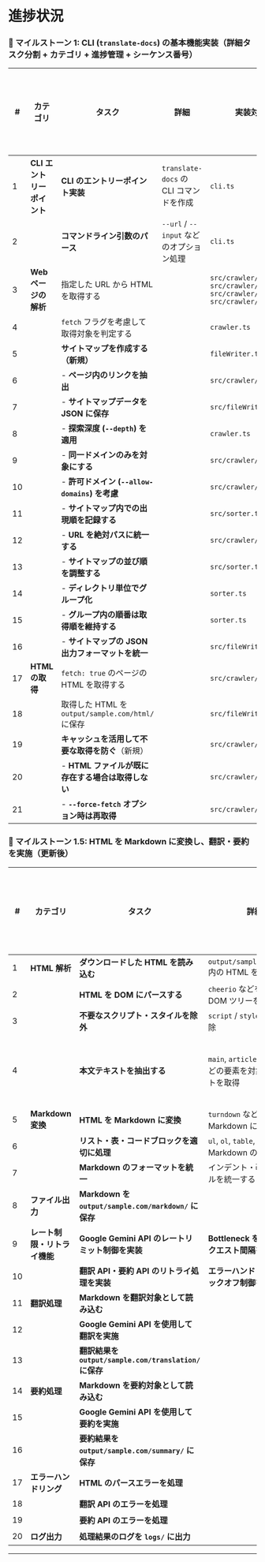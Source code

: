# 進捗状況

### **📌 マイルストーン 1: CLI (`translate-docs`) の基本機能実装（詳細タスク分割 + カテゴリ + 進捗管理 + シーケンス番号）**

| **#** | **カテゴリ**          | **タスク** | **詳細** | **実装対象ファイル** | **仕様書** | **使用したモデル** | **進捗** |
|----|------------------|------------------------------------------|---------------------------|----------------|----------------|----------------|------|
| 1  | **CLI エントリーポイント** | **CLI のエントリーポイント実装** | `translate-docs` の CLI コマンドを作成 | `cli.ts` |  |  | ✅ |
| 2  |                   | **コマンドライン引数のパース** | `--url` / `--input` などのオプション処理 | `cli.ts` |  |  | ✅ |
| 3  | **Webページの解析**  | 指定した URL から HTML を取得する | | `src/crawler/crawler.ts` `src/crawler/htmlUtils.ts` `src/crawler/linkProcessor.ts` `src/crawler/urlUtils.ts` | `sitemapGenerator.md` |  | ✅ |
| 4  |                   | `fetch` フラグを考慮して取得対象を判定する | | `crawler.ts` | `sitemapGenerator.md` |  | ✅ |
| 5  |                   | **サイトマップを作成する（新規）** | | `fileWriter.ts` | `sitemapGenerator.md` |  | ✅ |
| 6  |                   | - **ページ内のリンクを抽出** | | `src/crawler/crawler.ts` | `sitemapGenerator.md` |  | ✅ |
| 7  |                   | - **サイトマップデータを JSON に保存** | | `src/fileWriter.ts` | `sitemapGenerator.md` |  | ✅ |
| 8  |                   | - **探索深度 (`--depth`) を適用** | | `crawler.ts` | `depth.md` |  | ✅ |
| 9  |                   | - **同一ドメインのみを対象にする** | | `src/crawler/crawler.ts` | `sitemapGenerator.md` |  | ✅ |
| 10 |                   | - **許可ドメイン (`--allow-domains`) を考慮** | | `src/crawler/crawler.ts` | `sitemapGenerator.md` |  | ✅ |
| 11 |                   | - **サイトマップ内での出現順を記録する** | | `src/sorter.ts` | `sitemapGenerator.md` |  | ✅ |
| 12 |                   | - **URL を絶対パスに統一する** | | `src/crawler/crawler.ts` | `sitemapGenerator.md` |  | ✅ |
| 13 |                   | - **サイトマップの並び順を調整する** | | `src/sorter.ts` | `sitemapGenerator.md` |  | ✅ |
| 14 |                   | - **ディレクトリ単位でグループ化** | | `sorter.ts` | `sitemapGenerator.md` |  | ✅ |
| 15 |                   | - **グループ内の順番は取得順を維持する** | | `sorter.ts` | `sitemapGenerator.md` |  | ✅ |
| 16 |                   | - **サイトマップの JSON 出力フォーマットを統一** | | `src/fileWriter.ts` | `sitemapGenerator.md` |  | ✅ |
| 17 | **HTML の取得**    | `fetch: true` のページの HTML を取得する | | `src/crawler/crawler.ts` | `sitemapGenerator.md` |  | ✅ |
| 18 |                   | 取得した HTML を `output/sample.com/html/` に保存 | | `src/fileWriter.ts` | `sitemapGenerator.md` |  | ✅ |
| 19 |                   | **キャッシュを活用して不要な取得を防ぐ**（新規） | | `src/crawler/crawler.ts` | `sitemapGenerator.md` |  | ✅ |
| 20 |                   | - **HTML ファイルが既に存在する場合は取得しない** | | `src/crawler/crawler.ts` | `sitemapGenerator.md` |  | ✅ |
| 21 |                   | - **`--force-fetch` オプション時は再取得** | | `src/crawler/crawler.ts` | `sitemapGenerator.md` |  | ✅ |

### **📌 マイルストーン 1.5: HTML を Markdown に変換し、翻訳・要約を実施（更新後）**

| **#** | **カテゴリ**            | **タスク** | **詳細** | **実装対象ファイル** | **仕様書** | **使用したモデル** | **進捗** |
|----|------------------|------------------------------------------|---------------------------|----------------|----------------|----------------|------|
| 1  | **HTML 解析**    | **ダウンロードした HTML を読み込む** | `output/sample.com/html/` 内の HTML を読み込む | `src/parser/parser.ts` | `toMarkdown.md` |  | ✅ |
| 2  |                  | **HTML を DOM にパースする** | `cheerio` などを使用して DOM ツリーを解析 | `src/parser/parser.ts` | `toMarkdown.md` |  | ✅ |
| 3  |                  | **不要なスクリプト・スタイルを除外** | `script` / `style` タグを削除 | `src/parser/parser.ts` | `toMarkdown.md` |  | ✅ |
| 4  |                  | **本文テキストを抽出する** | `main`, `article`, `p`, `h1~h6` などの要素を対象にテキストを取得 |  |  |  | ❌ (対応しない) |
| 5  | **Markdown 変換** | **HTML を Markdown に変換** | `turndown` などを利用して Markdown に変換 | `src/parser/markdownFormatter.ts` | `toMarkdown.md` |  | ✅ |
| 6  |                  | **リスト・表・コードブロックを適切に処理** | `ul`, `ol`, `table`, `pre` などを Markdown の書式に変換 | `src/parser/markdownFormatter.ts` | `toMarkdown.md` |  | ✅ |
| 7  |                  | **Markdown のフォーマットを統一** | インデント・改行のルールを統一する | `src/parser/markdownFormatter.ts` | `markdownFormatter.md` |  | ✅ |
| 8  | **ファイル出力**  | **Markdown を `output/sample.com/markdown/` に保存** | | `src/fileWriter.ts` |  |  | ✅ |
| 9  | **レート制限・リトライ機能** | **Google Gemini API のレートリミット制御を実装** | **Bottleneck を利用し、リクエスト間隔を管理** | `src/utils/rateLimiter.ts` | `rateLimit.md` |  | ✅ |
| 10 |                   | **翻訳 API・要約 API のリトライ処理を実装** | **エラーハンドリング & バックオフ制御を組み込む** | `src/utils/apiRetry.ts` |  |  | ✅ |
| 11 | **翻訳処理**      | **Markdown を翻訳対象として読み込む** | | `src/translator.ts` |  |  | ✅ |
| 12 |                  | **Google Gemini API を使用して翻訳を実施** | | `src/translator.ts` |  |  | ✅ |
| 13 |                  | **翻訳結果を `output/sample.com/translation/` に保存** | | `src/fileWriter.ts` |  |  | ✅ |
| 14 | **要約処理**      | **Markdown を要約対象として読み込む** | | `src/summarizer.ts` |  |  | ✅ |
| 15 |                  | **Google Gemini API を使用して要約を実施** | | `src/summarizer.ts` |  |  | ✅ |
| 16 |                  | **要約結果を `output/sample.com/summary/` に保存** | | `src/fileWriter.ts` |  |  | ✅ |
| 17 | **エラーハンドリング** | **HTML のパースエラーを処理** | | `src/parser/parser.ts` |  |  | ⏳ |
| 18 |                  | **翻訳 API のエラーを処理** | | `src/translator.ts` |  |  | ⏳ |
| 19 |                  | **要約 API のエラーを処理** | | `src/summarizer.ts` |  |  | ⏳ |
| 20 | **ログ出力**      | **処理結果のログを `logs/` に出力** | | `src/logger.ts` |  |  | ⏳ |

---